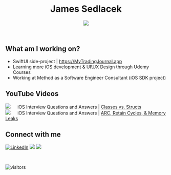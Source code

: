 <div align="center">
<h1>James Sedlacek</h1>

<p align="center"> <a href="https://github.com/ryo-ma/github-profile-trophy"><img src="https://github-profile-trophy.vercel.app/?username=jamessedlacek&layout=compact&theme=onedark" /></a> </p>

</br>

</div>

<div align="left">

## What am I working on?
  
- SwiftUI side-project | https://MyTradingJournal.app
- Learning more iOS development & UI\UX Design through Udemy Courses
- Working at Method as a Software Engineer Consultant (iOS SDK project)

## YouTube Videos
<a href="https://www.youtube.com/watch?v=im4FKxqrj5c"><img src="https://img.shields.io/youtube/views/im4FKxqrj5c?style=social"></a> &emsp; iOS Interview Questions and Answers | [Classes vs. Structs](https://www.youtube.com/watch?v=im4FKxqrj5c) <br>
<a href="https://www.youtube.com/watch?v=kkJu0EbIvYg"><img src="https://img.shields.io/youtube/views/kkJu0EbIvYg?style=social"></a> &emsp;  iOS Interview Questions and Answers | [ARC, Retain Cycles, & Memory Leaks](https://www.youtube.com/watch?v=kkJu0EbIvYg&t=4s)

## Connect with me
<a href="https://www.linkedin.com/in/jamessedlacekjr/"><img src="https://img.shields.io/badge/linkedin-%230A66C2.svg?style=plastic&logo=linkedin&logoColor=white" alt="LinkedIn"/></a>
<a href="https://twitter.com/jsedlacekjr"> <img src="https://img.shields.io/twitter/url?style=social&url=https%3A%2F%2Ftwitter.com%2Fjsedlacekjr"></a>
  <a href="https://www.youtube.com/channel/UC3lfiHwxuhfvtXXYx5iXCAg"><img src="https://img.shields.io/youtube/channel/subscribers/UC3lfiHwxuhfvtXXYx5iXCAg?style=social"></a>
 </div><br>
 
![visitors](https://visitor-badge.glitch.me/badge?page_id=jamessedlacek.jamessedlacek)
